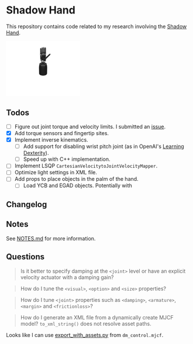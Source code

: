 # Shadow Hand

This repository contains code related to my research involving the [Shadow Hand](https://www.shadowrobot.com/).

<img src="./assets/teaser.gif" width="40%"/>

## Todos

- [ ] Figure out joint torque and velocity limits. I submitted an [issue](https://github.com/shadow-robot/sr_core/issues/206).
- [x] Add torque sensors and fingertip sites.
- [x] Implement inverse kinematics.
    - [ ] Add support for disabling wrist pitch joint (as in OpenAI's [Learning Dexterity](https://arxiv.org/abs/1808.00177)).
    - [ ] Speed up with C++ implementation.
- [ ] Implement LSQP `CartesianVelocitytoJointVelocityMapper`.
- [ ] Optimize light settings in XML file.
- [ ] Add props to place objects in the palm of the hand.
    - [ ] Load YCB and EGAD objects. Potentially with

## Changelog

## Notes

See [NOTES.md](NOTES.md) for more information.

## Questions

> Is it better to specify damping at the `<joint>` level or have an explicit velocity actuator with a damping gain?

> How do I tune the `<visual>`, `<option>` and `<size>` properties?

> How do I tune `<joint>` properties such as `<damping>`, `<armature>`, `<margin>` and `<frictionloss>`?

> How do I generate an XML file from a dynamically create MJCF model? `to_xml_string()` does not resolve asset paths.

Looks like I can use [export_with_assets.py](https://github.com/deepmind/dm_control/blob/master/dm_control/mjcf/export_with_assets.py) from `dm_control.mjcf`.
